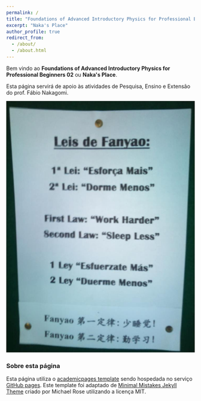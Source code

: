 ```yaml
---
permalink: /
title: "Foundations of Advanced Introductory Physics for Professional Beginners 02"
excerpt: "Naka's Place"
author_profile: true
redirect_from: 
  - /about/
  - /about.html
---
```


Bem vindo ao **Foundations of Advanced Introductory Physics for Professional Beginners 02** ou **Naka's Place**.

Esta página servirá de apoio às atividades de Pesquisa, Ensino e Extensão do prof. Fábio Nakagomi.

![Enquanto isso, em algum laboratório subterrâneo da UnB...](/images/leis_de_fanyao.jpg)


### Sobre esta página

Esta página utiliza o [academicpages template](https://github.com/academicpages/academicpages.github.io) sendo hospedada no serviço [GitHub pages](https://pages.github.com). Este template foi adaptado de [Minimal Mistakes Jekyll Theme](https://mmistakes.github.io/minimal-mistakes/) criado por Michael Rose utilizando a licença MIT.